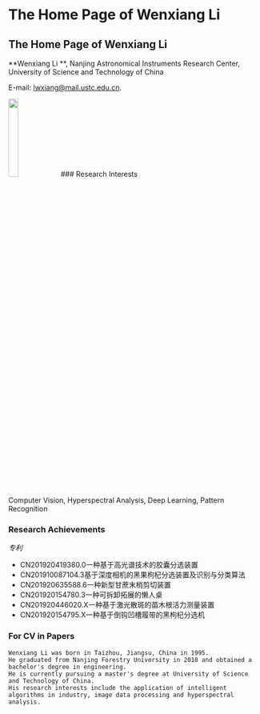 # The Home Page of Wenxiang Li
## The Home Page of Wenxiang Li 

**Wenxiang Li **, Nanjing Astronomical Instruments Research Center, University of Science and Technology of China

E-mail: lwxiang@mail.ustc.edu.cn.

<img src="微信图片_20200817090654" width="20%">
### Research Interests

Computer Vision,  Hyperspectral Analysis, Deep Learning, Pattern Recognition

### Research Achievements
_专利_

- CN201920419380.0一种基于高光谱技术的胶囊分选装置
- CN201910087104.3基于深度相机的黑果枸杞分选装置及识别与分类算法
- CN201920635588.6一种新型甘蔗末梢剪切装置
- CN201920154780.3一种可拆卸拓展的懒人桌
- CN201920446020.X一种基于激光散斑的苗木根活力测量装置
- CN201920154795.X一种基于倒钩凹槽履带的黑枸杞分选机


### For CV in Papers
```text
Wenxiang Li was born in Taizhou, Jiangsu, China in 1995. 
He graduated from Nanjing Forestry University in 2018 and obtained a bachelor's degree in engineering. 
He is currently pursuing a master's degree at University of Science and Technology of China. 
His research interests include the application of intelligent algorithms in industry, image data processing and hyperspectral analysis.
```
